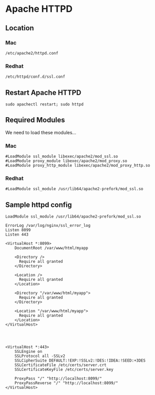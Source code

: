 # Apache HTTPD
## Location
### Mac
```
/etc/apache2/httpd.conf
```

### Redhat
```
/etc/httpd/conf.d/ssl.conf
```

## Restart Apache HTTPD
```
sudo apachectl restart; sudo httpd
```

## Required Modules
We need to load these modules...

### Mac
```
#LoadModule ssl_module libexec/apache2/mod_ssl.so
#LoadModule proxy_module libexec/apache2/mod_proxy.so
#LoadModule proxy_http_module libexec/apache2/mod_proxy_http.so
```

### Redhat
```
#LoadModule ssl_module /usr/lib64/apache2-prefork/mod_ssl.so
```


## Sample httpd config
```
LoadModule ssl_module /usr/lib64/apache2-prefork/mod_ssl.so

ErrorLog /var/log/nginx/ssl_error_log
Listen 8099
Listen 443

<VirtualHost *:8099>
    DocumentRoot /var/www/html/myapp

    <Directory />
      Require all granted
    </Directory>

    <Location />
      Require all granted
    </Location>

    <Directory "/var/www/html/myapp">
      Require all granted
    </Directory>

    <Location "/var/www/html/myapp">
      Require all granted
    </Location>
</VirtualHost>




<VirtualHost *:443>
    SSLEngine on
    SSLProtocol all -SSLv2
    SSLCipherSuite DEFAULT:!EXP:!SSLv2:!DES:!IDEA:!SEED:+3DES
    SSLCertificateFile /etc/certs/server.crt
    SSLCertificateKeyFile /etc/certs/server.key

    ProxyPass "/" "http://localhost:8099/"
    ProxyPassReverse "/" "http://localhost:8099/"
</VirtualHost>

```
